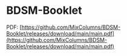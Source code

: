 # BDSM-Booklet
PDF: [https://github.com/MixColumns/BDSM-Booklet/releases/download/main/main.pdf](https://github.com/MixColumns/BDSM-Booklet/releases/download/main/main.pdf)
